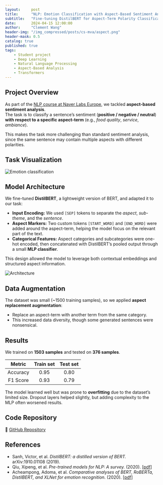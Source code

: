 ```yaml
---
layout:     post
title:      "NLP: Emotion Classification with Aspect-Based Sentiment Analysis"
subtitle:   "Fine-tuning DistilBERT for Aspect-Term Polarity Classification"
date:       2024-04-15 12:00:00
author:     "Clement Wang"
header-img: "/img_compressed/posts/cs-mva/aspect.png"
header-mask: 0.5
catalog: true
published: true
tags:
    - Student project
    - Deep Learning
    - Natural Language Processing
    - Aspect-Based Analysis
    - Transformers
---
```


## Project Overview

As part of the [NLP course at Naver Labs Europe](https://sites.google.com/view/dsba-nlp-course/home?authuser=0), we tackled **aspect-based sentiment analysis**.  
The task is to classify a sentence’s sentiment (**positive / negative / neutral**) **with respect to a specific aspect-term** (e.g., *food quality*, *service*, *ambiance*).

This makes the task more challenging than standard sentiment analysis, since the same sentence may contain multiple aspects with different polarities.


## Task Visualization

![Emotion classification](https://raw.githubusercontent.com/clementw168/nlp-aspect-term-polarity/main/images/sample.png)


## Model Architecture

We fine-tuned **DistilBERT**, a lightweight version of BERT, and adapted it to our task:  

- **Input Encoding:** We used `[SEP]` tokens to separate the *aspect*, *sub-theme*, and the *sentence*.  
- **Aspect Markers:** Two custom tokens `[START_WORD]` and `[END_WORD]` were added around the aspect-term, helping the model focus on the relevant part of the text.  
- **Categorical Features:** Aspect categories and subcategories were one-hot encoded, then concatenated with DistilBERT’s pooled output through a small **MLP classifier**.  

This design allowed the model to leverage both contextual embeddings and structured aspect information.  

![Architecture](https://raw.githubusercontent.com/clementw168/nlp-aspect-term-polarity/main/images/model.png)


## Data Augmentation

The dataset was small (~1500 training samples), so we applied **aspect replacement augmentation**:  
- Replace an aspect-term with another term from the same category.  
- This increased data diversity, though some generated sentences were nonsensical.  


## Results

We trained on **1503 samples** and tested on **376 samples**.  


| Metric | Train set | Test set |
|:---: | :---: | :---: |
| Accuracy | 0.95 | 0.80 |
| F1 Score | 0.93 | 0.79 |




The model learned well but was prone to **overfitting** due to the dataset’s limited size. Dropout layers helped slightly, but adding complexity to the MLP often worsened results.  


## Code Repository

📂 [GitHub Repository](https://github.com/antoine311200/nlp-aspect-term-polarity)  


## References

- Sanh, Victor, et al. *DistilBERT: a distilled version of BERT.* arXiv:1910.01108 (2019).  
- Qiu, Xipeng, et al. *Pre-trained models for NLP: A survey.* (2020). [[pdf]](https://arxiv.org/pdf/2003.08271)  
- Acheampong, Adoma, et al. *Comparative analyses of BERT, RoBERTa, DistilBERT, and XLNet for emotion recognition.* (2020). [[pdf]](https://arxiv.org/ftp/arxiv/papers/2104/2104.02041.pdf)  

